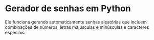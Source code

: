 # Gerador de senhas em Python

Ele funciona gerando automaticamente senhas aleatórias que incluem combinações de números, letras maiúsculas e minúsculas
e caracteres especiais.
